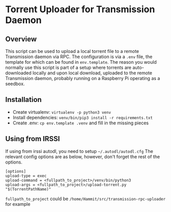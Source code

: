 # Torrent Uploader for Transmission Daemon


## Overview

This script can be used to upload a local torrent file to a remote Transmission daemon via RPC.
The configuration is via a `.env` file, the template for which can be found in `env.template`.
The reason you would normally use this script is part of a setup where torrents are auto-downloaded
locally and upon local download, uploaded to the remote Transmission daemon, probably running on a
Raspberry Pi operating as a seedbox.


## Installation

* Create virtualenv: `virtualenv -p python3 venv`
* Install dependencies: `venv/bin/pip3 install -r requirements.txt`
* Create .env: `cp env.template .venv` and fill in the missing pieces


## Using from IRSSI

If using from irssi autodl, you need to setup `~/.autodl/autodl.cfg`
The relevant config options are as below, however, don't forget the rest of the options.

    [options]
    upload-type = exec
    upload-command = <fullpath_to_project>/venv/bin/python3
    upload-args = <fullpath_to_project>/upload-torrent.py "$(TorrentPathName)"

`fullpath_to_project` could be `/home/Hammit/src/transmission-rpc-uploader` for example

